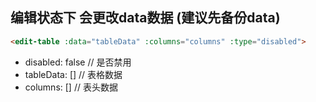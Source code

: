 ## 编辑状态下 会更改data数据 (建议先备份data)
```html
<edit-table :data="tableData" :columns="columns" :type="disabled">
```

+ disabled: false // 是否禁用
+ tableData: [] // 表格数据
+ columns: [] // 表头数据